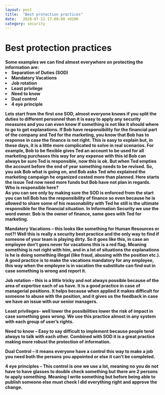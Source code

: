 ```yaml
---
layout: post
title:  "Best protection practices"
date:   2020-07-21 17:00:00 +0200
category: security
---
```

<h1>Best protection practices</h1>
<h4>
Some examples we can find almost everywhere on protecting the information are:
<li><B>Separation of Duties (SOD)</B></li>
<li><B>Mandatory Vacations</B></li>
<li><B>Job rotation</B></li>
<li><B>Least privilege</B></li>
<li><B>Need to know</B></li>
<li><B>Dual control</B></li>
<li><B>4 eye principle</B></li>
<p>Lets start from the first one <B>SOD</B>, almost everyone knows if you split the duties to different personnel than it is easy to apply any security measures and you can even know if something is not like it should where to go to get explanations. If Bob have responsibility for the financial part of the company and Ted for the marketing, you know that Bob has to response in case the finance is not right. This is easy to explain but, in these days, it is a little more complicated to solve in real scenarios. For example, Bob to be flexible gives Ted an account to be used for all marketing purchases this way for any expense with this id Bob can always be sure Ted is responsible, now this is ok. But when Ted empties the account before the end of year something needs to be revised. So, you ask Bob what is going on, and Bob asks Ted who explained the marketing campaign he organized costed more than planned. Here starts the issue Ted now need more funds but Bob have not plan in regards. Who is responsible here?
<BR>As you can see only by making sure the SOD is enforced from the start you can tell Bob has the responsibility of finance so even because he is allowed to share some of his reasonability with Ted he still is the ultimate responsible for the financial situation. In Information Security we use the word owner. Bob is the owner of finance, same goes with Ted for marketing.</p>
<p>
<B>Mandatory Vacations</B> – this looks like something for Human Resources or not?! Well this is really a security best practice and the only way to find if someone of your team is playing dirty. So it goes like this, in case an employee don’t goes never for vacations this is a red flag. Meaning something is not right with him, and in a lot of situations the explanations is he is doing something illegal (like fraud, abusing with the position etc.). A good practice is to make the vacations mandatory for any employee, this way when the employee is in vacation the substitute can find out in case something is wrong and report it. 
</p><p>
<B>Job rotation</B> – this is a little tricky and not always possible because of the area of expertise each of us have. It is a good practice in case of managerial positions. It helps because when applied it makes difficult for someone to abuse with the position, and it gives us the feedback in case we have an issue with our senior managers. 
</p><p>
<B>Least privileges</B>- well lower the possibilities lower the risk of impact in case something goes wrong. We use this practice almost in any system with each group of user’s rights.</p><p>
<B>Need to know</B> – Easy to say difficult to implement because people tend always to talk with each other. Combined with SOD it is a great practice making more robust the protection of information.</p>
<p>
<B>Dual Control</B> – it means everyone have a control this way to make a job you need both the persons you appointed or else it can’t be completed.
</p><p>
<B>4 eye principles</B> – This control is one we use a lot, meaning no you do not have to have glasses to double check something but there are 2 persons to apply something. Meaning I write something but before being able to publish someone else must check I did everything right and approve the change. 
</p></h4>

 
